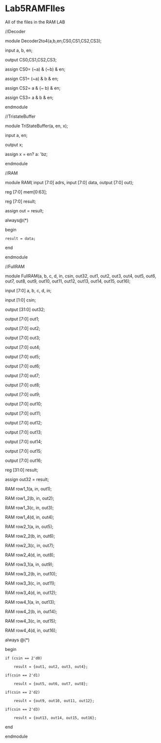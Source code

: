 # Lab5RAMFIles
All of the files in the RAM LAB

//Decoder

module Decoder2to4(a,b,en,CS0,CS1,CS2,CS3);

input a, b, en;

output CS0,CS1,CS2,CS3;

assign CS0= (~a) & (~b) & en;

assign CS1= (~a) & b & en;

assign CS2= a & (~ b) & en;

assign CS3= a & b & en;


endmodule 

//TristateBuffer


module TriStateBuffer(a, en, x);

input a, en;

output x;

assign x = en? a: 'bz;



endmodule 


//RAM


module RAM( input [7:0] adrs, input [7:0] data, output [7:0] out);

reg [7:0] mem[0:63];

reg [7:0] result;

assign out = result;


always@(*)

begin

	result = data;
  
end

endmodule 


//FullRAM


module FullRAM(a, b, c, d, in, csin, out32, out1, out2, out3, out4, out5, out6, out7, out8, out9, out10, out11, out12, out13, out14, out15, out16);


input [7:0] a, b, c, d, in;

input [1:0] csin;

output [31:0] out32;

output [7:0] out1;

output [7:0] out2;

output [7:0] out3;

output [7:0] out4;

output [7:0] out5;

output [7:0] out6;

output [7:0] out7;

output [7:0] out8;

output [7:0] out9;

output [7:0] out10;

output [7:0] out11;

output [7:0] out12;

output [7:0] out13;

output [7:0] out14;

output [7:0] out15;

output [7:0] out16;


reg [31:0] result;

assign out32 = result;


RAM row1_1(a, in, out1);

RAM row1_2(b, in, out2);

RAM row1_3(c, in, out3);

RAM row1_4(d, in, out4);


RAM row2_1(a, in, out5);

RAM row2_2(b, in, out6);

RAM row2_3(c, in, out7);

RAM row2_4(d, in, out8);


RAM row3_1(a, in, out9);

RAM row3_2(b, in, out10);

RAM row3_3(c, in, out11);

RAM row3_4(d, in, out12);


RAM row4_1(a, in, out13);

RAM row4_2(b, in, out14);

RAM row4_3(c, in, out15);

RAM row4_4(d, in, out16);


always @(*)

begin

	if (csin == 2'd0)
  
		result = {out1, out2, out3, out4};
    
	if(csin == 2'd1)
  
		result = {out5, out6, out7, out8};
    
	if(csin == 2'd2)
  
		result = {out9, out10, out11, out12};
    
	if(csin == 2'd3)
  
		result = {out13, out14, out15, out16};
    
end 

endmodule 

